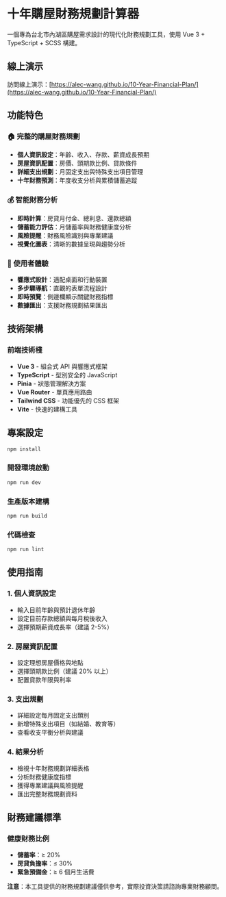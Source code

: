 # 十年購屋財務規劃計算器

一個專為台北市內湖區購屋需求設計的現代化財務規劃工具，使用 Vue 3 + TypeScript + SCSS 構建。

## 線上演示

訪問線上演示：[https://alec-wang.github.io/10-Year-Financial-Plan/](https://alec-wang.github.io/10-Year-Financial-Plan/)

## 功能特色

### 🏠 完整的購屋財務規劃

- **個人資訊設定**：年齡、收入、存款、薪資成長預期
- **房屋資訊配置**：房價、頭期款比例、貸款條件
- **詳細支出規劃**：月固定支出與特殊支出項目管理
- **十年財務預測**：年度收支分析與累積儲蓄追蹤

### 💰 智能財務分析

- **即時計算**：房貸月付金、總利息、還款總額
- **儲蓄能力評估**：月儲蓄率與財務健康度分析
- **風險提醒**：財務風險識別與專業建議
- **視覺化圖表**：清晰的數據呈現與趨勢分析

### 🎯 使用者體驗

- **響應式設計**：適配桌面和行動裝置
- **多步驟導航**：直觀的表單流程設計
- **即時預覽**：側邊欄顯示關鍵財務指標
- **數據匯出**：支援財務規劃結果匯出

## 技術架構

### 前端技術棧

- **Vue 3** - 組合式 API 與響應式框架
- **TypeScript** - 型別安全的 JavaScript
- **Pinia** - 狀態管理解決方案
- **Vue Router** - 單頁應用路由
- **Tailwind CSS** - 功能優先的 CSS 框架
- **Vite** - 快速的建構工具

## 專案設定

```sh
npm install
```

### 開發環境啟動

```sh
npm run dev
```

### 生產版本建構

```sh
npm run build
```

### 代碼檢查

```sh
npm run lint
```

## 使用指南

### 1. 個人資訊設定

- 輸入目前年齡與預計退休年齡
- 設定目前存款總額與每月稅後收入
- 選擇預期薪資成長率（建議 2-5%）

### 2. 房屋資訊配置

- 設定理想房屋價格與地點
- 選擇頭期款比例（建議 20% 以上）
- 配置貸款年限與利率

### 3. 支出規劃

- 詳細設定每月固定支出類別
- 新增特殊支出項目（如結婚、教育等）
- 查看收支平衡分析與建議

### 4. 結果分析

- 檢視十年財務規劃詳細表格
- 分析財務健康度指標
- 獲得專業建議與風險提醒
- 匯出完整財務規劃資料

## 財務建議標準

### 健康財務比例

- **儲蓄率**：≥ 20%
- **房貸負擔率**：≤ 30%
- **緊急預備金**：≥ 6 個月生活費

**注意**：本工具提供的財務規劃建議僅供參考，實際投資決策請諮詢專業財務顧問。
